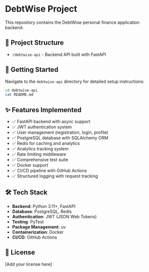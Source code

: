 # DebtWise Project

This repository contains the DebtWise personal finance application backend.

## 📁 Project Structure

- `/debtwise-api` - Backend API built with FastAPI

## 🚀 Getting Started

Navigate to the `debtwise-api` directory for detailed setup instructions:

```bash
cd debtwise-api
cat README.md
```

## ✨ Features Implemented

- ✅ FastAPI backend with async support
- ✅ JWT authentication system
- ✅ User management (registration, login, profile)
- ✅ PostgreSQL database with SQLAlchemy ORM
- ✅ Redis for caching and analytics
- ✅ Analytics tracking system
- ✅ Rate limiting middleware
- ✅ Comprehensive test suite
- ✅ Docker support
- ✅ CI/CD pipeline with GitHub Actions
- ✅ Structured logging with request tracking

## 🛠️ Tech Stack

- **Backend**: Python 3.11+, FastAPI
- **Database**: PostgreSQL, Redis
- **Authentication**: JWT (JSON Web Tokens)
- **Testing**: PyTest
- **Package Management**: uv
- **Containerization**: Docker
- **CI/CD**: GitHub Actions

## 📄 License

[Add your license here]
